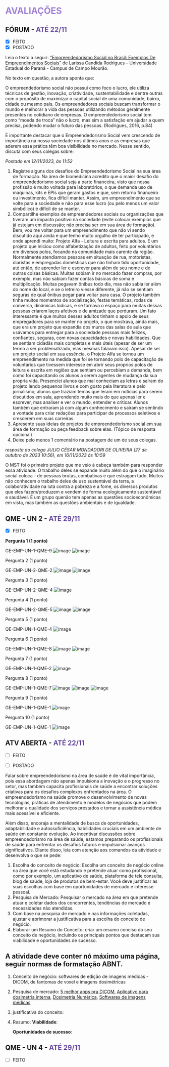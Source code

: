 # <span style="color:#A082D6">**AVALIAÇÕES**</span>

## FÓRUM - <span style="color:#66489D">ATÉ 22/11</span>

* [X] FEITO
* [X] POSTADO

Leia o texto a seguir: [“Empreendedorismo Social no Brasil: Exemplos De Empreendimentos Sociais”](https://periodicos.uem.br/ojs/index.php/rev_prod/article/view/52360/pdf) de Larissa Candida Rodrigues – Universidade Estadual do Paraná - Campus de Campo Mourão.

No texto em questão, a autora aponta que:

O empreendedorismo social não possui como foco o lucro, ele utiliza técnicas de gestão, inovação, criatividade, sustentabilidade e dentre outras com o propósito de maximizar o capital social de uma comunidade, bairro, cidade ou mesmo país. Os empreendedores sociais buscam transformar o mundo e melhorar a vida das pessoas utilizando métodos geralmente presentes no cotidiano de empresas. O empreendedorismo social tem como “moeda de troca” não o lucro, mas sim a satisfação em ajudar a quem precisa, podendo mudar o futuro das pessoas. (Rodrigues, 2016, p.84)

É importante destacar que o Empreendedorismo Social vem crescendo de importância na nossa sociedade nos últimos anos e as empresas que aderem essa prática têm boa visibilidade no mercado. Nesse sentido, discuta com seus colegas sobre:

_Postado em 12/11/2023, às 11:52_
1. Registre alguns dos desafios do Empreendedorismo Social na sua área de formação.
   Na área de biomedicina acredito que o maior desafio do empreendedorismo social seja a parte financeira, visto que nossa profissão é muito voltada para laboratórios, o que demanda uso de máquinas, kits e EPIs que geram gastos e que, sem retorno financeiro ou investimento, fica difícil manter. Assim, um empreendimento que se volte para a sociedade e não para esse lucro (ou pelo menos um valor simbólico) é difícil de se manter.
2. Compartilhe exemplos de empreendedores sociais ou organizações que tiveram um impacto positivo na sociedade (evite colocar exemplos que já estejam em discussão; não precisa ser em sua área de formação).
   Bem, vou me voltar para um empreendimento que não vi sendo discutido aqui ainda e que tenho muito orgulho de ter participado, e onde aprendi muito: Projeto Alfa - Leitura e escrita para adultos. É um projeto que iniciou como alfabetização de adultos, feito por voluntários em diversos polos, focando na comunidade mais carente da região. Normalmente atendíamos pessoas em situação de rua, motoristas, diaristas e empregadas domésticas que não tinham tido oportunidade, até então, de aprender ler e escrever para além de seu nome e de outras coisas básicas. Muitas sobiam ir no mercado fazer compras, por exemplo, mas não sabiam fazer contas básicas de soma e multiplicação. Muitas pegavam ônibus todo dia, mas não sabia ler além do nome do local, e se o letreiro viesse diferente, já não se sentiam seguras de qual ônibus pegar para voltar para casa. O projeto também tinha muitos momentos de socialização, festas temáticas, rodas de conversa, dinâmicas lúdicas, e se tornava o espaço para muitas dessas pessoas criarem laços afetivos e de amizade que perduram.
   Um fato interessante é que muitos desses adultos tinham o apoio de seus empregadores para se manter no projeto, o que mostrava, ainda mais, que era um projeto que expandia dos muros das salas de aula que usávamos para entregar para a sociedade pessoas mais felizes, confiantes, seguras, com novas capacidades e novas habilidades. Que se sentiam cidadãs mais completas e mais úteis (apesar de ser um termo a ser problematizado, elas mesmas falavam isso).
   Apesar de ser um projeto social em sua essência, o Projeto Alfa se tornou um empreendimento na medida que foi se tornando polo de capacitação de voluntários que tivessem interesse em abrir seus proprios polos de leitura e escrita em regiões que sentiam ou percebiam a demanda, bem como foi capacitando os alunos a serem agentes de mudança da sua propria vida. Presenciei alunos que mal conheciam as letras e saíram do projeto lendo pequenos livros e com gosto pela literatura e pelo jornalismo; alunos que traziam temas que leram em notícias para serem discutidos em sala, aprendendo muito mais do que apenas ler e escrever, mas analiser e ver o mundo, entender e criticar. Alunos também que entraram já com algum conhecimento e saíram se sentindo a vontade para criar redações para participar de processos seletivos e crescerem em suas carreiras.
3. Apresente suas ideias de projetos de empreendedorismo social em sua área de formação ou peça feedback sobre elas. (Tópico de resposta opcional)
4. Deixe pelo menos 1 comentário na postagem de um de seus colegas.

_resposta ao colega JULIO CÉSAR MONDADORI DE OLIVEIRA (27 de outubro de 2023 10:56), em 16/11/2023 às 10:59_

O MST foi o primeiro projeto que me veio à cabeça também para responder essa atividade. O trabalho deles se expande muito além do que o imaginário social coloca - de pessoas brutas, combativas e que estragam tudo. Muitos não conhecem o trabalho deles de uso sustentável da terra, a colaboratividade na luta contra a pobreza e a fome, os diversos produtos que eles fazem/produzem e vendem de forma ecologicamente sustentável e saudável. É um grupo quenão tem apenas as questões socioeconômicas em vista, mas também as questões ambientais e de igualdade.


## QME - UN 2 - <span style="color:#66489D">ATÉ 29/11</span>

* [X] FEITO

**Pergunta 1 (1 ponto)**

GE-EMP-UN-1-QME-9
![image](https://github.com/luhm/empreendedorismo/assets/18331692/1417c551-b341-4313-b003-927c5829a008)
![image](https://github.com/luhm/empreendedorismo/assets/18331692/db26cd0d-aaf2-4bb4-b456-2a7df85c714a)

Pergunta 2 (1 ponto) 

GE-EMP-UN-2-QME-2
![image](https://github.com/luhm/empreendedorismo/assets/18331692/9f923b17-e027-4cbc-b498-15b1a3483799)
![image](https://github.com/luhm/empreendedorismo/assets/18331692/6207d7e4-de8f-46f0-bfa5-124d431552f5)

Pergunta 3 (1 ponto) 

GE-EMP-UN-2-QME-4
![image](https://github.com/luhm/empreendedorismo/assets/18331692/10a2ffff-453e-4083-a926-3869748ecd5a)

Pergunta 4 (1 ponto)

GE-EMP-UN-2-QME-5
![image](https://github.com/luhm/empreendedorismo/assets/18331692/374729ef-def8-4228-a460-73cc8c256a5c)
![image](https://github.com/luhm/empreendedorismo/assets/18331692/fcf0f23f-0fa8-4204-b245-892041b90bac)

Pergunta 5 (1 ponto) 

QE-EMP-UN-1-QME-4
![image](https://github.com/luhm/empreendedorismo/assets/18331692/b4419b11-e4b9-4448-86b5-90af65204178)

Pergunta 6 (1 ponto) 

GE-EMP-UN-1-QME-8
![image](https://github.com/luhm/empreendedorismo/assets/18331692/d8d0a1c4-bd94-48a3-98a2-ffcd1efb7827)
![image](https://github.com/luhm/empreendedorismo/assets/18331692/68d97276-9e3f-494f-b551-6caaa9056fe8)

Pergunta 7 (1 ponto) 

GE-EMP-UN-1-QME-2
![image](https://github.com/luhm/empreendedorismo/assets/18331692/cac44c68-033c-486b-8ec5-e4d2ccb81848)

Pergunta 8 (1 ponto) 

GE-EMP-UN-1-QME-7
![image](https://github.com/luhm/empreendedorismo/assets/18331692/03239e16-ce7c-45b6-8d2f-65520c224d12)
![image](https://github.com/luhm/empreendedorismo/assets/18331692/f9ea3e14-6f1c-4417-a815-ee32ab5d8645)
![image](https://github.com/luhm/empreendedorismo/assets/18331692/fdf50429-216f-4a2a-b65f-ab94fd6c5886)

Pergunta 9 (1 ponto)

GE-EMP-UN-1-QME-1
![image](https://github.com/luhm/empreendedorismo/assets/18331692/8a1d713c-f281-4a19-8013-c5cf8b93a976)

Pergunta 10 (1 ponto) 

GE-EMP-UN-1-QME-1
![image](https://github.com/luhm/empreendedorismo/assets/18331692/281cb91c-cf97-4e3e-ae3d-fddd0b70f86e)



## ATV ABERTA - <span style="color:#66489D">ATÉ 22/11</span>

* [ ] FEITO

* [ ] POSTADO

Falar sobre empreendedorismo na área de saúde é de vital importância, pois essa abordagem não apenas impulsiona a inovação e o progresso no setor, mas também capacita profissionais de saúde a encontrar soluções criativas para os desafios complexos enfrentados na área. O empreendedorismo na saúde promove o desenvolvimento de novas tecnologias, práticas de atendimento e modelos de negócios que podem melhorar a qualidade dos serviços prestados e tornar a assistência médica mais acessível e eficiente.

Além disso, encoraja a mentalidade de busca de oportunidades, adaptabilidade e autossuficiência, habilidades cruciais em um ambiente de saúde em constante evolução. Ao incentivar discussões sobre empreendedorismo na área de saúde, estamos preparando os profissionais de saúde para enfrentar os desafios futuros e impulsionar avanços significativos. Diante disso, leia com atenção aos comandos da atividade e desenvolva o que se pede:

1. Escolha do conceito de negócio: Escolha um conceito de negócio online na área que você está estudando e pretende atuar como profissional, como por exemplo, um aplicativo de saúde, plataforma de tele consulta, blog de saúde, loja de produtos de bem-estar. Você deve justificar as suas escolhas com base em oportunidades de mercado e interesse pessoal.
2. Pesquisa de Mercado: Pesquisar o mercado na área em que pretende atuar e coletar dados dos concorrentes, tendências de mercado e necessidades não atendidas.
3. Com base na pesquisa de mercado e nas informações coletadas, ajustar e aprimorar a justificativa para a escolha do conceito de negócio.
4. Elaborar um Resumo do Conceito: criar um resumo conciso do seu conceito de negócio, incluindo os principais pontos que destacam sua viabilidade e oportunidades de sucesso.

A atividade deve conter nó máximo uma página, seguir normas de formatação ABNT.
--------
1. Conceito de negócio: softwares de edição de imagens médicas - DICOM, de fantomas de voxel e imagens dosimétricas
2. Pesquisa de mercado: [5 melhor apps pra DICOM](https://www.imaios.com/br/recursos/blog/5-melhores-dicom-viewer), [Aplicativo para dosimetria interna](https://www.scielo.br/j/rb/a/WyftPQk49J5CDhnwnPh5Byf/), [Dosimetria Numérica](https://dosimetrianumerica.org/producoes-cientificas/softwares/), [Softwares de imagens médicas](https://www.imagemmedica.com/p/softwares.html)
3. justificativa do conceito:
4. Resumo:
   **Viabilidade**:

   **Oportunidades de sucesso**:

## QME - UN 4 - <span style="color:#66489D">ATÉ 29/11</span>

* [ ] FEITO
